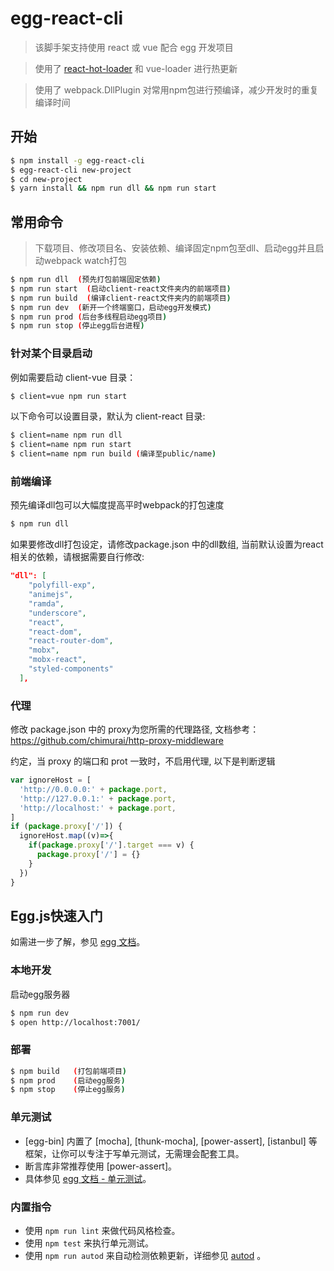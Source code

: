 # egg-react-cli

> 该脚手架支持使用 react 或 vue 配合 egg 开发项目

> 使用了 [react-hot-loader](https://github.com/gaearon/react-hot-loader/tree/next) 和 vue-loader 进行热更新


> 使用了 webpack.DllPlugin 对常用npm包进行预编译，减少开发时的重复编译时间

## 开始
```bash
$ npm install -g egg-react-cli
$ egg-react-cli new-project
$ cd new-project
$ yarn install && npm run dll && npm run start
```

## 常用命令
> 下载项目、修改项目名、安装依赖、编译固定npm包至dll、启动egg并且启动webpack watch打包
```bash
$ npm run dll  (预先打包前端固定依赖)
$ npm run start  (启动client-react文件夹内的前端项目)
$ npm run build  (编译client-react文件夹内的前端项目)
$ npm run dev  (新开一个终端窗口，启动egg开发模式)
$ npm run prod (后台多线程启动egg项目)
$ npm run stop (停止egg后台进程)
```

### 针对某个目录启动

例如需要启动 client-vue 目录：
```bash
$ client=vue npm run start
```
以下命令可以设置目录，默认为 client-react 目录:
```bash
$ client=name npm run dll
$ client=name npm run start
$ client=name npm run build (编译至public/name)
```

### 前端编译
预先编译dll包可以大幅度提高平时webpack的打包速度
```bash
$ npm run dll
```
如果要修改dll打包设定，请修改package.json 中的dll数组, 当前默认设置为react相关的依赖，请根据需要自行修改:
```json
"dll": [
    "polyfill-exp",
    "animejs",
    "ramda",
    "underscore",
    "react",
    "react-dom",
    "react-router-dom",
    "mobx",
    "mobx-react",
    "styled-components"
  ],
```


### 代理
修改 package.json 中的 proxy为您所需的代理路径, 文档参考：
https://github.com/chimurai/http-proxy-middleware

约定，当 proxy 的端口和 prot 一致时，不启用代理, 以下是判断逻辑
```js
var ignoreHost = [
  'http://0.0.0.0:' + package.port,
  'http://127.0.0.1:' + package.port,
  'http://localhost:' + package.port,
]
if (package.proxy['/']) {
  ignoreHost.map((v)=>{
    if(package.proxy['/'].target === v) {
      package.proxy['/'] = {}
    }
  })
}
```


## Egg.js快速入门

<!-- 在此次添加使用文档 -->

如需进一步了解，参见 [egg 文档][egg]。

### 本地开发
启动egg服务器

```bash
$ npm run dev
$ open http://localhost:7001/
```

### 部署

```bash
$ npm build   (打包前端项目)
$ npm prod    (启动egg服务)
$ npm stop    (停止egg服务)
```

### 单元测试

- [egg-bin] 内置了 [mocha], [thunk-mocha], [power-assert], [istanbul] 等框架，让你可以专注于写单元测试，无需理会配套工具。
- 断言库非常推荐使用 [power-assert]。
- 具体参见 [egg 文档 - 单元测试](https://eggjs.org/zh-cn/core/unittest)。

### 内置指令

- 使用 `npm run lint` 来做代码风格检查。
- 使用 `npm test` 来执行单元测试。
- 使用 `npm run autod` 来自动检测依赖更新，详细参见 [autod](https://www.npmjs.com/package/autod) 。


[egg]: https://eggjs.org
